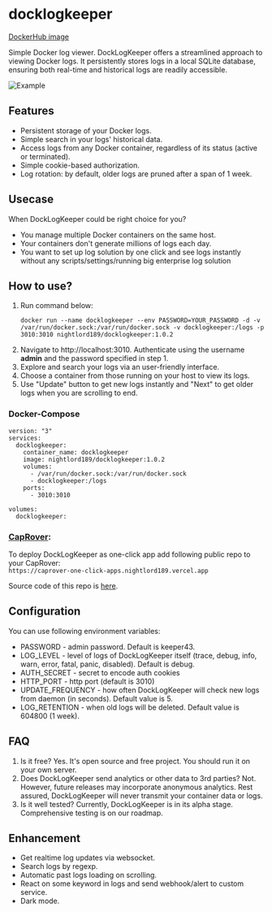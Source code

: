 # docklogkeeper

[DockerHub image](https://hub.docker.com/r/nightlord189/docklogkeeper)

Simple Docker log viewer. DockLogKeeper offers a streamlined approach to viewing Docker logs. It persistently stores logs in a local SQLite database, ensuring both real-time and historical logs are readily accessible.

![Example](https://github.com/nightlord189/docklogkeeper/blob/master/site/screenshot1.png)

## Features
- Persistent storage of your Docker logs.
- Simple search in your logs' historical data.
- Access logs from any Docker container, regardless of its status (active or terminated).
- Simple cookie-based authorization.
- Log rotation: by default, older logs are pruned after a span of 1 week.

## Usecase
When DockLogKeeper could be right choice for you?
+ You manage multiple Docker containers on the same host.
+ Your containers don't generate millions of logs each day.
+ You want to set up log solution by one click and see logs instantly without any scripts/settings/running big enterprise log solution

## How to use?
1. Run command below:
    ```
    docker run --name docklogkeeper --env PASSWORD=YOUR_PASSWORD -d -v /var/run/docker.sock:/var/run/docker.sock -v docklogkeeper:/logs -p 3010:3010 nightlord189/docklogkeeper:1.0.2
    ```
2. Navigate to http://localhost:3010. Authenticate using the username **admin** and the password specified in step 1.
3. Explore and search your logs via an user-friendly interface.
4. Choose a container from those running on your host to view its logs.
5. Use "Update" button to get new logs instantly and "Next" to get older logs when you are scrolling to end.

### Docker-Compose
```
version: "3"
services:
  docklogkeeper:
    container_name: docklogkeeper
    image: nightlord189/docklogkeeper:1.0.2
    volumes:
      - /var/run/docker.sock:/var/run/docker.sock
      - docklogkeeper:/logs
    ports:
      - 3010:3010

volumes:
  docklogkeeper:
```

### [CapRover](https://caprover.com):
To deploy DockLogKeeper as one-click app add following public repo to your CapRover:  
```https://caprover-one-click-apps.nightlord189.vercel.app```

Source code of this repo is [here](https://github.com/nightlord189/caprover-one-click-apps).

## Configuration
You can use following environment variables:
+ PASSWORD - admin password. Default is keeper43.
+ LOG_LEVEL - level of logs of DockLogKeeper itself (trace, debug, info, warn, error, fatal, panic, disabled). Default is debug.
+ AUTH_SECRET - secret to encode auth cookies
+ HTTP_PORT - http port (default is 3010)
+ UPDATE_FREQUENCY - how often DockLogKeeper will check new logs from daemon (in seconds). Default value is 5.
+ LOG_RETENTION - when old logs will be deleted. Default value is 604800 (1 week).

## FAQ
1. Is it free?
Yes. It's open source and free project. You should run it on your own server.
2. Does DockLogKeeper send analytics or other data to 3rd parties? Not. However, future releases may incorporate anonymous analytics. Rest assured, DockLogKeeper will never transmit your container data or logs.
3. Is it well tested? Currently, DockLogKeeper is in its alpha stage. Comprehensive testing is on our roadmap.

## Enhancement
+ Get realtime log updates via websocket.
+ Search logs by regexp.
+ Automatic past logs loading on scrolling.
+ React on some keyword in logs and send webhook/alert to custom service.
+ Dark mode.